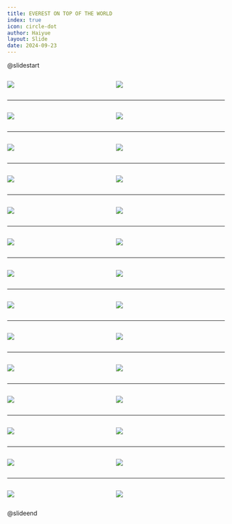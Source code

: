 ```yaml
---
title: EVEREST ON TOP OF THE WORLD
index: true
icon: circle-dot
author: Haiyue
layout: Slide
date: 2024-09-23
---
```

 
@slidestart

<div style="display:flex">
<div style="flex:1">

![](https://raw.githubusercontent.com/yclord/reading/refs/heads/master/english/Level-V/EVEREST%20ON%20TOP%20OF%20THE%20WORLD/001.webp)
</div>
<div style="flex:1">

![](https://raw.githubusercontent.com/yclord/reading/refs/heads/master/english/Level-V/EVEREST%20ON%20TOP%20OF%20THE%20WORLD/002.webp)
</div>
</div>

---

<div style="display:flex">
<div style="flex:1">

![](https://raw.githubusercontent.com/yclord/reading/refs/heads/master/english/Level-V/EVEREST%20ON%20TOP%20OF%20THE%20WORLD/003.webp)
</div>
<div style="flex:1">

![](https://raw.githubusercontent.com/yclord/reading/refs/heads/master/english/Level-V/EVEREST%20ON%20TOP%20OF%20THE%20WORLD/004.webp)
</div>
</div>

---

<div style="display:flex">
<div style="flex:1">

![](https://raw.githubusercontent.com/yclord/reading/refs/heads/master/english/Level-V/EVEREST%20ON%20TOP%20OF%20THE%20WORLD/005.webp)
</div>
<div style="flex:1">

![](https://raw.githubusercontent.com/yclord/reading/refs/heads/master/english/Level-V/EVEREST%20ON%20TOP%20OF%20THE%20WORLD/006.webp)
</div>
</div>

---

<div style="display:flex">
<div style="flex:1">

![](https://raw.githubusercontent.com/yclord/reading/refs/heads/master/english/Level-V/EVEREST%20ON%20TOP%20OF%20THE%20WORLD/007.webp)
</div>
<div style="flex:1">

![](https://raw.githubusercontent.com/yclord/reading/refs/heads/master/english/Level-V/EVEREST%20ON%20TOP%20OF%20THE%20WORLD/008.webp)
</div>
</div>

---

<div style="display:flex">
<div style="flex:1">

![](https://raw.githubusercontent.com/yclord/reading/refs/heads/master/english/Level-V/EVEREST%20ON%20TOP%20OF%20THE%20WORLD/009.webp)
</div>
<div style="flex:1">

![](https://raw.githubusercontent.com/yclord/reading/refs/heads/master/english/Level-V/EVEREST%20ON%20TOP%20OF%20THE%20WORLD/010.webp)
</div>
</div>

---

<div style="display:flex">
<div style="flex:1">

![](https://raw.githubusercontent.com/yclord/reading/refs/heads/master/english/Level-V/EVEREST%20ON%20TOP%20OF%20THE%20WORLD/011.webp)
</div>
<div style="flex:1">

![](https://raw.githubusercontent.com/yclord/reading/refs/heads/master/english/Level-V/EVEREST%20ON%20TOP%20OF%20THE%20WORLD/012.webp)
</div>
</div>

---

<div style="display:flex">
<div style="flex:1">

![](https://raw.githubusercontent.com/yclord/reading/refs/heads/master/english/Level-V/EVEREST%20ON%20TOP%20OF%20THE%20WORLD/013.webp)
</div>
<div style="flex:1">

![](https://raw.githubusercontent.com/yclord/reading/refs/heads/master/english/Level-V/EVEREST%20ON%20TOP%20OF%20THE%20WORLD/014.webp)
</div>
</div>

---

<div style="display:flex">
<div style="flex:1">

![](https://raw.githubusercontent.com/yclord/reading/refs/heads/master/english/Level-V/EVEREST%20ON%20TOP%20OF%20THE%20WORLD/015.webp)
</div>
<div style="flex:1">

![](https://raw.githubusercontent.com/yclord/reading/refs/heads/master/english/Level-V/EVEREST%20ON%20TOP%20OF%20THE%20WORLD/016.webp)
</div>
</div>

---

<div style="display:flex">
<div style="flex:1">

![](https://raw.githubusercontent.com/yclord/reading/refs/heads/master/english/Level-V/EVEREST%20ON%20TOP%20OF%20THE%20WORLD/017.webp)
</div>
<div style="flex:1">

![](https://raw.githubusercontent.com/yclord/reading/refs/heads/master/english/Level-V/EVEREST%20ON%20TOP%20OF%20THE%20WORLD/018.webp)
</div>
</div>

---

<div style="display:flex">
<div style="flex:1">

![](https://raw.githubusercontent.com/yclord/reading/refs/heads/master/english/Level-V/EVEREST%20ON%20TOP%20OF%20THE%20WORLD/019.webp)
</div>
<div style="flex:1">

![](https://raw.githubusercontent.com/yclord/reading/refs/heads/master/english/Level-V/EVEREST%20ON%20TOP%20OF%20THE%20WORLD/020.webp)
</div>
</div>

---

<div style="display:flex">
<div style="flex:1">

![](https://raw.githubusercontent.com/yclord/reading/refs/heads/master/english/Level-V/EVEREST%20ON%20TOP%20OF%20THE%20WORLD/021.webp)
</div>
<div style="flex:1">

![](https://raw.githubusercontent.com/yclord/reading/refs/heads/master/english/Level-V/EVEREST%20ON%20TOP%20OF%20THE%20WORLD/022.webp)
</div>
</div>

---

<div style="display:flex">
<div style="flex:1">

![](https://raw.githubusercontent.com/yclord/reading/refs/heads/master/english/Level-V/EVEREST%20ON%20TOP%20OF%20THE%20WORLD/023.webp)
</div>
<div style="flex:1">

![](https://raw.githubusercontent.com/yclord/reading/refs/heads/master/english/Level-V/EVEREST%20ON%20TOP%20OF%20THE%20WORLD/024.webp)
</div>
</div>

---

<div style="display:flex">
<div style="flex:1">

![](https://raw.githubusercontent.com/yclord/reading/refs/heads/master/english/Level-V/EVEREST%20ON%20TOP%20OF%20THE%20WORLD/025.webp)
</div>
<div style="flex:1">

![](https://raw.githubusercontent.com/yclord/reading/refs/heads/master/english/Level-V/EVEREST%20ON%20TOP%20OF%20THE%20WORLD/026.webp)
</div>
</div>

---

<div style="display:flex">
<div style="flex:1">

![](https://raw.githubusercontent.com/yclord/reading/refs/heads/master/english/Level-V/EVEREST%20ON%20TOP%20OF%20THE%20WORLD/027.webp)
</div>
<div style="flex:1">

![](https://raw.githubusercontent.com/yclord/reading/refs/heads/master/english/Level-V/EVEREST%20ON%20TOP%20OF%20THE%20WORLD/028.webp)
</div>
</div>

@slideend